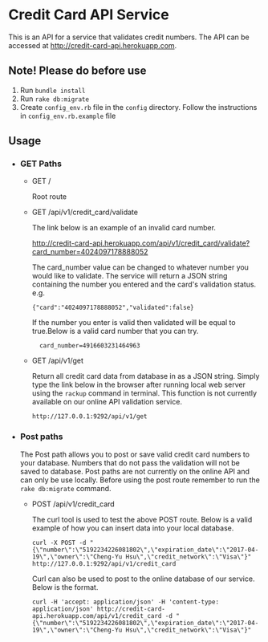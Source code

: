 # Credit Card API Service

This is an API for a service that validates credit numbers. The API can be accessed at http://credit-card-api.herokuapp.com.

## Note! Please do before use
  1. Run ```bundle install```
  2. Run ```rake db:migrate```
  3. Create ```config_env.rb``` file in the ```config``` directory. Follow the instructions in ```config_env.rb.example``` file  

## Usage


  * ### GET Paths
    - GET /

      Root route
    - GET /api/v1/credit_card/validate

      The link below is an example of an invalid card number.

      http://credit-card-api.herokuapp.com/api/v1/credit_card/validate?card_number=4024097178888052

      The card_number value can be changed to whatever number you would like to validate. The service will return a JSON string containing the number you entered and the card's validation status. e.g.
       ```
       {"card":"4024097178888052","validated":false}
       ```
      If the number you enter is valid then validated will be equal to true.Below is a valid card number that you can try.
      ```
        card_number=4916603231464963
      ```
    - GET /api/v1/get

      Return all credit card data from database in as a JSON string. Simply type the link below in the browser after running local web server using the ```rackup``` command in terminal. This function is not currently available on our online API validation service.
      ```
      http://127.0.0.1:9292/api/v1/get
      ```


  * ### Post paths  

    The Post path allows you to post or save valid credit card numbers to your database. Numbers that do not pass the validation will not be saved to database. Post paths are not currently on the online API and can only be use locally. Before using the post route remember to run the ```rake db:migrate``` command.

    - POST /api/v1/credit_card

      The curl tool is used to test the above POST route. Below is a valid example of how you can insert data into your local database.
      ```
      curl -X POST -d "{\"number\":\"5192234226081802\",\"expiration_date\":\"2017-04-19\",\"owner\":\"Cheng-Yu Hsu\",\"credit_network\":\"Visa\"}" http://127.0.0.1:9292/api/v1/credit_card
      ```

		Curl can also be used to post to the online database of our service. Below is the format.
      ```
      curl -H 'accept: application/json' -H 'content-type: application/json' http://credit-card-api.herokuapp.com/api/v1/credit_card -d "{\"number\":\"5192234226081802\",\"expiration_date\":\"2017-04-19\",\"owner\":\"Cheng-Yu Hsu\",\"credit_network\":\"Visa\"}"
      ```
